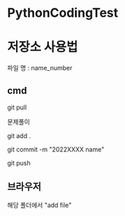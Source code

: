 # PythonCodingTest

# 저장소 사용법
파일 명 : name_number
## cmd
git pull

문제풀이

git add .

git commit -m "2022XXXX name"

git push

## 브라우저
해당 폴더에서 "add file"